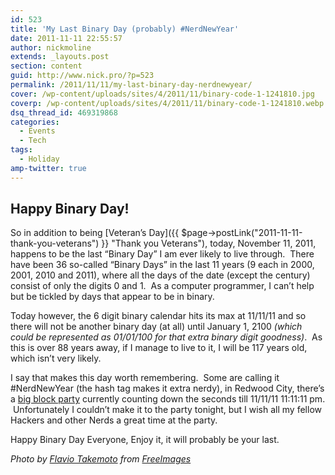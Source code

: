 ```yaml
---
id: 523
title: 'My Last Binary Day (probably) #NerdNewYear'
date: 2011-11-11 22:55:57
author: nickmoline
extends: _layouts.post
section: content
guid: http://www.nick.pro/?p=523
permalink: /2011/11/11/my-last-binary-day-nerdnewyear/
cover: /wp-content/uploads/sites/4/2011/11/binary-code-1-1241810.jpg
coverp: /wp-content/uploads/sites/4/2011/11/binary-code-1-1241810.webp
dsq_thread_id: 469319868
categories:
  - Events
  - Tech
tags:
  - Holiday
amp-twitter: true
---
```


## Happy Binary Day!

So in addition to being [Veteran&#8217;s Day]({{ $page->postLink("2011-11-11-thank-you-veterans") }} "Thank you Veterans"), today, November 11, 2011, happens to be the last &#8220;Binary Day&#8221; I am ever likely to live through.  There have been 36 so-called &#8220;Binary Days&#8221; in the last 11 years (9 each in 2000, 2001, 2010 and 2011), where all the days of the date (except the century) consist of only the digits 0 and 1.  As a computer programmer, I can&#8217;t help but be tickled by days that appear to be in binary.

<!--more-->

<amp-twitter
  width="375"
  height="472"
  layout="responsive"
  data-tweetid="135083768766664705"></amp-twitter>

Today however, the 6 digit binary calendar hits its max at 11/11/11 and so there will not be another binary day (at all) until January 1, 2100 _(which could be represented as 01/01/100 for that extra binary digit goodness)_.  As this is over 88 years away, if I manage to live to it, I will be 117 years old, which isn&#8217;t very likely.

I say that makes this day worth remembering.  Some are calling it #NerdNewYear (the hash tag makes it extra nerdy), in Redwood City, there&#8217;s a [big block party](http://nerdnewyear.com/) currently counting down the seconds till 11/11/11 11:11:11 pm.  Unfortunately I couldn&#8217;t make it to the party tonight, but I wish all my fellow Hackers and other Nerds a great time at the party.

Happy Binary Day Everyone, Enjoy it, it will probably be your last.

<amp-twitter
  width="375"
  height="472"
  layout="responsive"
  data-tweetid="135250109653983232"></amp-twitter>

_Photo by [Flavio Takemoto](https://freeimages.com/photographer/flaivoloka-50905) from [FreeImages](https://freeimages.com/)_
